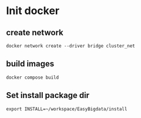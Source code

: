 # Init docker

## create network

```
docker network create --driver bridge cluster_net
```

## build images
```
docker compose build
```

## Set install package dir

```
export INSTALL=~/workspace/EasyBigdata/install
```
